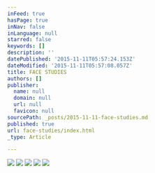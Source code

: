 ```yaml
---
inFeed: true
hasPage: true
inNav: false
inLanguage: null
starred: false
keywords: []
description: ''
datePublished: '2015-11-11T05:57:24.153Z'
dateModified: '2015-11-11T05:57:08.057Z'
title: FACE STUDIES
authors: []
publisher:
  name: null
  domain: null
  url: null
  favicon: null
sourcePath: _posts/2015-11-11-face-studies.md
published: true
url: face-studies/index.html
_type: Article

---
```

![](https://the-grid-user-content.s3-us-west-2.amazonaws.com/1a0d8717-224c-4ec4-94d2-4ce92a7ba85b.png)
![](https://the-grid-user-content.s3-us-west-2.amazonaws.com/94fa925b-183e-4736-8131-7560c7e0b116.png)
![](https://the-grid-user-content.s3-us-west-2.amazonaws.com/36acfe32-4f74-4e65-a506-15eea8e0ca52.png)
![](https://the-grid-user-content.s3-us-west-2.amazonaws.com/be9a0c6e-bdfe-43de-8dd1-60da82b10bfe.png)
![](https://the-grid-user-content.s3-us-west-2.amazonaws.com/ee5a8c1d-57c5-4a53-bc0d-263c676963d9.png)